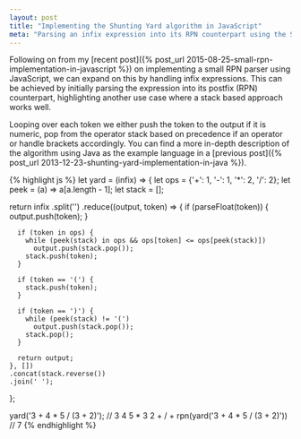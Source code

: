 ```yaml
---
layout: post
title: "Implementing the Shunting Yard algorithm in JavaScript"
meta: "Parsing an infix expression into its RPN counterpart using the Shunting Yard algorithm in JavaScript"
---
```


Following on from my [recent post]({% post_url 2015-08-25-small-rpn-implementation-in-javascript %}) on implementing a small RPN parser using JavaScript, we can expand on this by handling infix expressions.
This can be achieved by initially parsing the expression into its postfix (RPN) counterpart, highlighting another use case where a stack based approach works well.
<!--more-->
Looping over each token we either push the token to the output if it is numeric, pop from the operator stack based on precedence if an operator or handle brackets accordingly.
You can find a more in-depth description of the algorithm using Java as the example language in a [previous post]({% post_url 2013-12-23-shunting-yard-implementation-in-java %}).

{% highlight js %}
let yard = (infix) => {
  let ops = {'+': 1, '-': 1, '*': 2, '/': 2};
  let peek = (a) => a[a.length - 1];
  let stack = [];

  return infix
    .split('')
    .reduce((output, token) => {
      if (parseFloat(token)) {
        output.push(token);
      }

      if (token in ops) {
        while (peek(stack) in ops && ops[token] <= ops[peek(stack)])
          output.push(stack.pop());
        stack.push(token);
      }

      if (token == '(') {
        stack.push(token);
      }

      if (token == ')') {
        while (peek(stack) != '(')
          output.push(stack.pop());
        stack.pop();
      }

      return output;
    }, [])
    .concat(stack.reverse())
    .join(' ');
};

yard('3 + 4 * 5 / (3 + 2)'); // 3 4 5 * 3 2 + / +
rpn(yard('3 + 4 * 5 / (3 + 2)')) // 7
{% endhighlight %}
